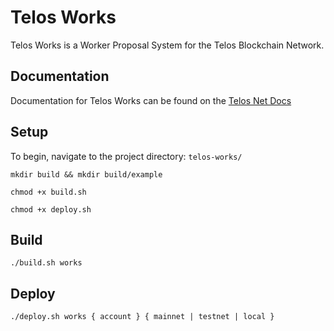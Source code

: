 # Telos Works
Telos Works is a Worker Proposal System for the Telos Blockchain Network.

## Documentation

Documentation for Telos Works can be found on the [Telos Net Docs](https://docs.telos.net/telos-works/introduction)

## Setup

To begin, navigate to the project directory: `telos-works/`

    mkdir build && mkdir build/example

    chmod +x build.sh

    chmod +x deploy.sh

## Build

    ./build.sh works

## Deploy

    ./deploy.sh works { account } { mainnet | testnet | local }
